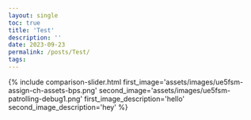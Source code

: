 ```yaml
---
layout: single
toc: true
title: 'Test'
description: ''
date: 2023-09-23
permalink: /posts/Test/
tags:
---
```


{%
  include comparison-slider.html
  first_image='assets/images/ue5fsm-assign-ch-assets-bps.png'
  second_image='assets/images/ue5fsm-patrolling-debug1.png'
  first_image_description='hello'
  second_image_description='hey'
%}
